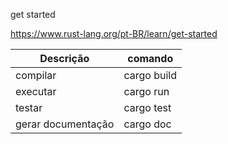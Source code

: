 get started

https://www.rust-lang.org/pt-BR/learn/get-started


| Descrição | comando |
|-------------------------|-------------|
| compilar | cargo build |
| executar | cargo run |
| testar | cargo test |
| gerar documentação | cargo doc |